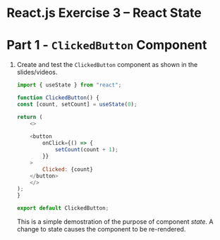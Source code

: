 # React.js Exercise 3 – React State


# Part 1 - ``ClickedButton`` Component 

1.	Create and test the ``ClickedButton`` component as shown in the slides/videos.  

	```javascript
	import { useState } from "react";

	function ClickedButton() {
	const [count, setCount] = useState(0);
	
	return (
		<>
		
		<button
			onClick={() => {
				setCount(count + 1);
			}}
		>
			Clicked: {count}
		</button>
		</>
	);
	}

	export default ClickedButton;

	```

	This is a simple demostration of the purpose of component _state_.  A change to state causes the component to be re-rendered.


	
<!-- 


## Part 2 - ``Clock`` Component
	
1.	Add and test this ``Clock`` component to your React project `src/Components` folder:

	```javascript
	import { useState } from "react";

	function Clock() {

		const [ date, setDate ]  = useState(new Date());    

		const tick = () => {
			setDate(new Date());
		}
		setInterval(tick,1000);
		
		return (
			<div>
			{date.toLocaleTimeString()}
			</div>
		);
	}
	
	export default Clock;

	```
	
	Notice how component state (date), behaviour (tick), and look (output) is encapsulated in one component.
    This is a good example of what a React component should be.


## Part 3 - ``Timer`` Component
	
1.	Create a new component called `Timer` in your React project `src/Components` folder.  

    The component should countdown from 10 to 0 (zero).
 -->
